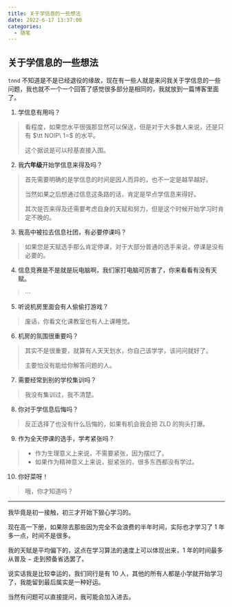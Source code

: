 ```yaml
---
title: 关于学信息的一些想法
date: 2022-6-17 13:37:00
categories:
  - 随笔
---
```


## 关于学信息的一些想法

$\texttt{tnnd}$ 不知道是不是已经退役的缘故，现在有一些人就是来问我关于学信息的一些问题，我也就不一个一个回答了感觉很多部分是相同的，我就放到一篇博客里面了。

1. 学信息有用吗？

> 看程度，如果您水平很强那显然可以保送，但是对于大多数人来说，还是只有 $\tt NOIP\ 1=$ 的水平。
>
> 这个据说是可以羟基直接入围。

2. 我**六年级**开始学信息来得及吗？

> 首先需要明确的是学信息的时间是因人而异的，也不一定是越早越好。
>
> 当然如果之后想通过信息这条路的话，肯定是早点学信息来得好。
>
> 其次是否来得及还需要考虑自身的天赋和努力，但是这个时候开始学习时肯定不晚的。

3. 我高中被拉去信息社团，有必要停课吗？

> 如果您是天赋选手那么肯定停课，对于大部分普通的选手来说，停课是没有必要的。

4. 信息竞赛是不是就是玩电脑啊，我们家打电脑可厉害了，你来看看有没有天赋。

> $\cdots$

5. 听说机房里面会有人偷偷打游戏？

> 废话，你看文化课教室也有人上课睡觉。

6. 机房的氛围很重要吗？

> 其实不是很重要，就算有人天天划水，你自己该学学，该问问就好了。
>
> 主要怕没有能给你解答问题的人。

7. 需要经常到别的学校集训吗？

> 我没有集训过，我不清楚。

8. 你对于学信息后悔吗？

> 反正选择了也没有什么后悔的，如果有机会我会把 ZLD 的狗头打爆。

9. 作为全天停课的选手，学考紧张吗？

> - 作为生理意义上来说，不需要紧张，因为摆烂了。
> - 如果作为精神意义上来说，挺紧张的，很多东西都没有学过。

10. 你好菜呀！

> 哦，你才知道吗？

----

我毕竟是初一接触，初三才开始下狠心学习的。

现在高一下册，如果除去那些因为完全不会浪费的半年时间，实际也才学习了 $1$ 年多一点，时间不是很多。

我的天赋是平均偏下的，这点在学习算法的速度上可以体现出来，$1$ 年的时间最多从普及 $-$ 走到预备省选罢了。

说实话我是比较幸运的，我们同行是有 $10$ 人，其他的所有人都是小学就开始学习了，我能留到最后属实是一种好运。

当然有问题可以直接提问，我可能会加入进去。

